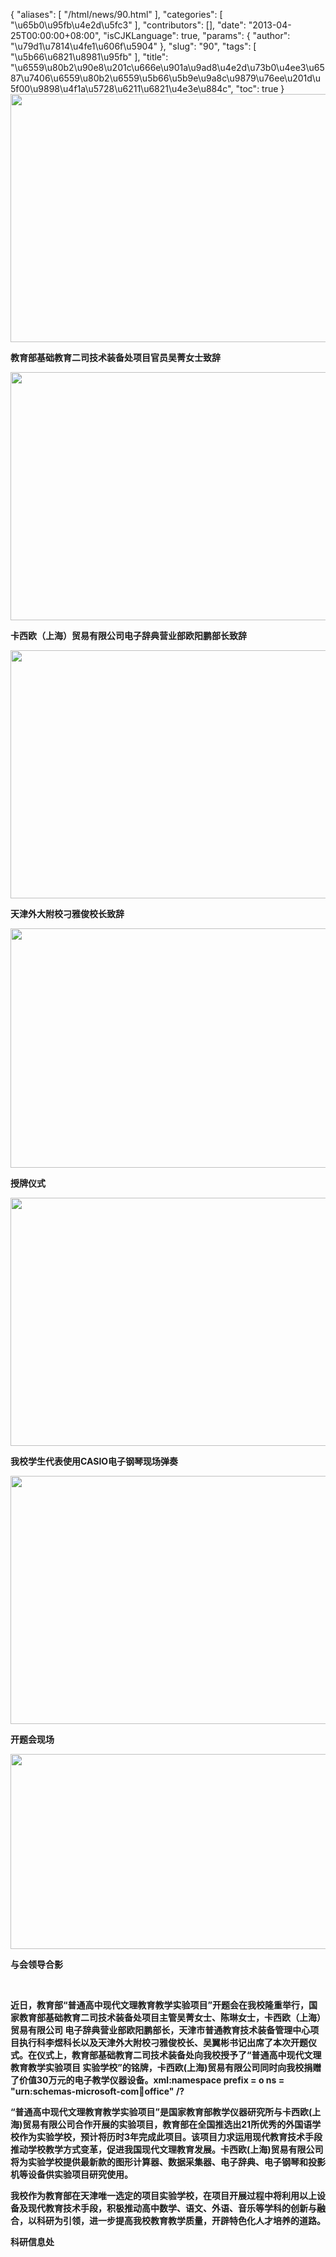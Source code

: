 {
    "aliases": [
        "/html/news/90.html"
    ],
    "categories": [
        "\u65b0\u95fb\u4e2d\u5fc3"
    ],
    "contributors": [],
    "date": "2013-04-25T00:00:00+08:00",
    "isCJKLanguage": true,
    "params": {
        "author": "\u79d1\u7814\u4fe1\u606f\u5904"
    },
    "slug": "90",
    "tags": [
        "\u5b66\u6821\u8981\u95fb"
    ],
    "title": "\u6559\u80b2\u90e8\u201c\u666e\u901a\u9ad8\u4e2d\u73b0\u4ee3\u6587\u7406\u6559\u80b2\u6559\u5b66\u5b9e\u9a8c\u9879\u76ee\u201d\u5f00\u9898\u4f1a\u5728\u6211\u6821\u4e3e\u884c",
    "toc": true
}
**<img
    src="https://cdn.tfls.online/mirror/full/4b55e764daf8d8087815fccbb7bb03277d6e4cc3.jpg"
    style="display:block;margin-left:auto;margin-right:auto;"
    decoding="async"
    fetchpriority="auto"
    loading="lazy"
    height="397"
    width="600"
/>**

**教育部基础教育二司技术装备处项目官员吴菁女士致辞**

**<img
    src="https://cdn.tfls.online/mirror/full/386c78771bf2fcf2259331709c257a3823addd07.jpg"
    style="display:block;margin-left:auto;margin-right:auto;"
    decoding="async"
    fetchpriority="auto"
    loading="lazy"
    height="397"
    width="600"
/>**

**卡西欧（上海）贸易有限公司电子辞典营业部欧阳鹏部长致辞**

**<img
    src="https://cdn.tfls.online/mirror/full/f27d3f24c20601a5ced6b5e58973d172a1fccbfa.jpg"
    style="display:block;margin-left:auto;margin-right:auto;"
    decoding="async"
    fetchpriority="auto"
    loading="lazy"
    height="397"
    width="600"
/>**

**天津外大附校刁雅俊校长致辞**

**<img
    src="https://cdn.tfls.online/mirror/full/b73d6494d9ed750a481260a37b52aaf9cba8dbba.jpg"
    style="display:block;margin-left:auto;margin-right:auto;"
    decoding="async"
    fetchpriority="auto"
    loading="lazy"
    height="383"
    width="600"
/>**

**授牌仪式**

**<img
    src="https://cdn.tfls.online/mirror/full/44919c677fc8a1ef27f9686be16bc2e0fb53c577.jpg"
    style="display:block;margin-left:auto;margin-right:auto;"
    decoding="async"
    fetchpriority="auto"
    loading="lazy"
    height="397"
    width="600"
/>**

**我校学生代表使用CASIO电子钢琴现场弹奏**

**<img
    src="https://cdn.tfls.online/mirror/full/de7019e3da85afbc0903a086ac43285bc53b8fd0.jpg"
    style="display:block;margin-left:auto;margin-right:auto;"
    decoding="async"
    fetchpriority="auto"
    loading="lazy"
    height="397"
    width="600"
/>**

**开题会现场**

**<img
    src="https://cdn.tfls.online/mirror/full/9706b161b4cf4f945cae2bba3ef26d0e1b0cfbe2.jpg"
    style="display:block;margin-left:auto;margin-right:auto;"
    decoding="async"
    fetchpriority="auto"
    loading="lazy"
    height="312"
    width="600"
/>**

**与会领导合影**

 

**近日，教育部“普通高中现代文理教育教学实验项目”开题会在我校隆重举行，国家教育部基础教育二司技术装备处项目主管吴菁女士、陈琳女士，卡西欧（上海）贸易有限公司 电子辞典营业部欧阳鹏部长，天津市普通教育技术装备管理中心项目执行科李煜科长以及天津外大附校刁雅俊校长、吴翼彬书记出席了本次开题仪式。在仪式上，教育部基础教育二司技术装备处向我校授予了“普通高中现代文理教育教学实验项目 实验学校”的铭牌，卡西欧(上海)贸易有限公司同时向我校捐赠了价值30万元的电子教学仪器设备。xml:namespace prefix = o ns = "urn:schemas-microsoft-com:office:office" /?**

**“普通高中现代文理教育教学实验项目”是国家教育部教学仪器研究所与卡西欧(上海)贸易有限公司合作开展的实验项目，教育部在全国推选出21所优秀的外国语学校作为实验学校，预计将历时3年完成此项目。该项目力求运用现代教育技术手段推动学校教学方式变革，促进我国现代文理教育发展。卡西欧(上海)贸易有限公司将为实验学校提供最新款的图形计算器、数据采集器、电子辞典、电子钢琴和投影机等设备供实验项目研究使用。**

**我校作为教育部在天津唯一选定的项目实验学校，在项目开展过程中将利用以上设备及现代教育技术手段，积极推动高中数学、语文、外语、音乐等学科的创新与融合，以科研为引领，进一步提高我校教育教学质量，开辟特色化人才培养的道路。**

**科研信息处**

